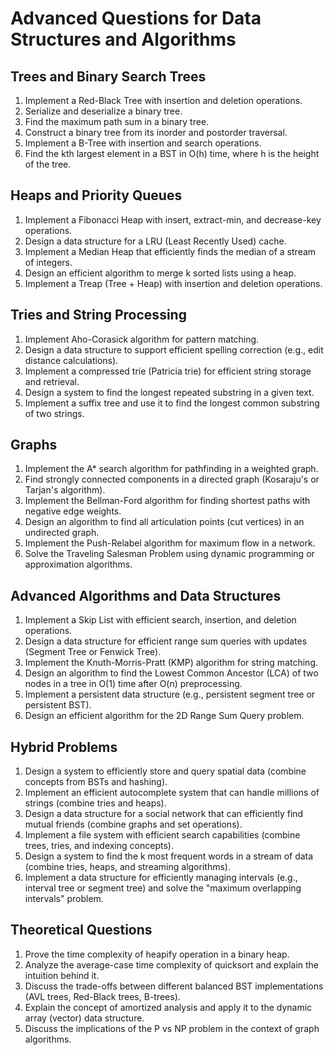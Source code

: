 # Advanced Questions for Data Structures and Algorithms

## Trees and Binary Search Trees
1. Implement a Red-Black Tree with insertion and deletion operations.
2. Serialize and deserialize a binary tree.
3. Find the maximum path sum in a binary tree.
4. Construct a binary tree from its inorder and postorder traversal.
5. Implement a B-Tree with insertion and search operations.
6. Find the kth largest element in a BST in O(h) time, where h is the height of the tree.

## Heaps and Priority Queues
1. Implement a Fibonacci Heap with insert, extract-min, and decrease-key operations.
2. Design a data structure for a LRU (Least Recently Used) cache.
3. Implement a Median Heap that efficiently finds the median of a stream of integers.
4. Design an efficient algorithm to merge k sorted lists using a heap.
5. Implement a Treap (Tree + Heap) with insertion and deletion operations.

## Tries and String Processing
1. Implement Aho-Corasick algorithm for pattern matching.
2. Design a data structure to support efficient spelling correction (e.g., edit distance calculations).
3. Implement a compressed trie (Patricia trie) for efficient string storage and retrieval.
4. Design a system to find the longest repeated substring in a given text.
5. Implement a suffix tree and use it to find the longest common substring of two strings.

## Graphs
1. Implement the A* search algorithm for pathfinding in a weighted graph.
2. Find strongly connected components in a directed graph (Kosaraju's or Tarjan's algorithm).
3. Implement the Bellman-Ford algorithm for finding shortest paths with negative edge weights.
4. Design an algorithm to find all articulation points (cut vertices) in an undirected graph.
5. Implement the Push-Relabel algorithm for maximum flow in a network.
6. Solve the Traveling Salesman Problem using dynamic programming or approximation algorithms.

## Advanced Algorithms and Data Structures
1. Implement a Skip List with efficient search, insertion, and deletion operations.
2. Design a data structure for efficient range sum queries with updates (Segment Tree or Fenwick Tree).
3. Implement the Knuth-Morris-Pratt (KMP) algorithm for string matching.
4. Design an algorithm to find the Lowest Common Ancestor (LCA) of two nodes in a tree in O(1) time after O(n) preprocessing.
5. Implement a persistent data structure (e.g., persistent segment tree or persistent BST).
6. Design an efficient algorithm for the 2D Range Sum Query problem.

## Hybrid Problems
1. Design a system to efficiently store and query spatial data (combine concepts from BSTs and hashing).
2. Implement an efficient autocomplete system that can handle millions of strings (combine tries and heaps).
3. Design a data structure for a social network that can efficiently find mutual friends (combine graphs and set operations).
4. Implement a file system with efficient search capabilities (combine trees, tries, and indexing concepts).
5. Design a system to find the k most frequent words in a stream of data (combine tries, heaps, and streaming algorithms).
6. Implement a data structure for efficiently managing intervals (e.g., interval tree or segment tree) and solve the "maximum overlapping intervals" problem.

## Theoretical Questions
1. Prove the time complexity of heapify operation in a binary heap.
2. Analyze the average-case time complexity of quicksort and explain the intuition behind it.
3. Discuss the trade-offs between different balanced BST implementations (AVL trees, Red-Black trees, B-trees).
4. Explain the concept of amortized analysis and apply it to the dynamic array (vector) data structure.
5. Discuss the implications of the P vs NP problem in the context of graph algorithms.